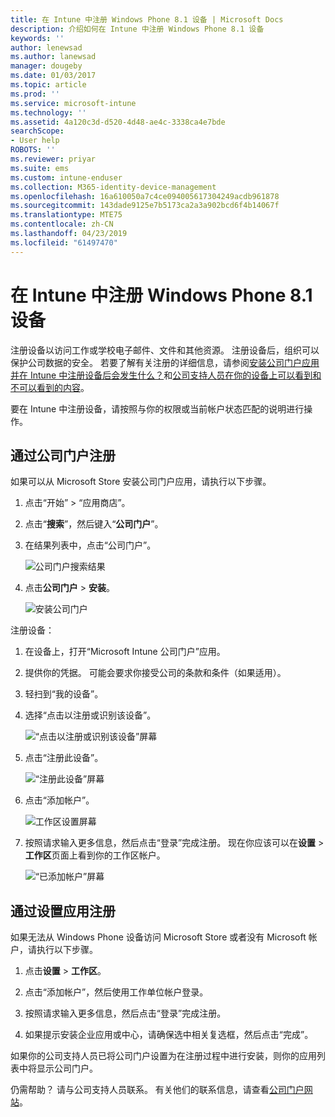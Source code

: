 ```yaml
---
title: 在 Intune 中注册 Windows Phone 8.1 设备 | Microsoft Docs
description: 介绍如何在 Intune 中注册 Windows Phone 8.1 设备
keywords: ''
author: lenewsad
ms.author: lanewsad
manager: dougeby
ms.date: 01/03/2017
ms.topic: article
ms.prod: ''
ms.service: microsoft-intune
ms.technology: ''
ms.assetid: 4a120c3d-d520-4d48-ae4c-3338ca4e7bde
searchScope:
- User help
ROBOTS: ''
ms.reviewer: priyar
ms.suite: ems
ms.custom: intune-enduser
ms.collection: M365-identity-device-management
ms.openlocfilehash: 16a610050a7c4ce094005617304249acdb961878
ms.sourcegitcommit: 143dade9125e7b5173ca2a3a902bcd6f4b14067f
ms.translationtype: MTE75
ms.contentlocale: zh-CN
ms.lasthandoff: 04/23/2019
ms.locfileid: "61497470"
---
```

# <a name="enroll-your-windows-phone-81-device-in-intune"></a>在 Intune 中注册 Windows Phone 8.1 设备  

注册设备以访问工作或学校电子邮件、文件和其他资源。 注册设备后，组织可以保护公司数据的安全。 若要了解有关注册的详细信息，请参阅[安装公司门户应用并在 Intune 中注册设备后会发生什么？](what-happens-if-you-install-the-company-portal-app-and-enroll-your-device-in-intune-windows.md)和[公司支持人员在你的设备上可以看到和不可以看到的内容](what-info-can-your-company-see-when-you-enroll-your-device-in-intune.md)。  

要在 Intune 中注册设备，请按照与你的权限或当前帐户状态匹配的说明进行操作。

## <a name="enroll-through-company-portal"></a>通过公司门户注册  
如果可以从 Microsoft Store 安装公司门户应用，请执行以下步骤。 

1.  点击“开始” > “应用商店”。  

2.  点击“**搜索**”，然后键入“**公司门户**”。  

3.  在结果列表中，点击“公司门户”。  


    ![公司门户搜索结果](./media/WP81-1-CP-search-store-v2.png)  

4.  点击**公司门户** &gt; **安装**。  


    ![安装公司门户](./media/WP81-2-CP-install-v2.png)  

注册设备：  

1.  在设备上，打开“Microsoft Intune 公司门户”应用。  


2.  提供你的凭据。 可能会要求你接受公司的条款和条件（如果适用）。  

3.  轻扫到“我的设备”。  

4.  选择“点击以注册或识别该设备”。  


    ![“点击以注册或识别该设备”屏幕](./media/WP81-enroll-1-swipe-my-devices.png)  

5.  点击“注册此设备”。  


    ![“注册此设备”屏幕](./media/WP81-enroll-2-enroll-this-device.png)  

6.  点击“添加帐户”。  


    ![工作区设置屏幕](./media/WP81-enroll-3-workplace-add-acct.png)  

7.  按照请求输入更多信息，然后点击“登录”完成注册。 现在你应该可以在**设置** &gt; **工作区**页面上看到你的工作区帐户。  


    ![“已添加帐户”屏幕](./media/WP81-enroll-4-account-added.png)  

## <a name="enroll-through-settings-app"></a>通过设置应用注册  
如果无法从 Windows Phone 设备访问 Microsoft Store 或者没有 Microsoft 帐户，请执行以下步骤。

1.  点击**设置** &gt; **工作区**。  

2.  点击“添加帐户”，然后使用工作单位帐户登录。  

3.  按照请求输入更多信息，然后点击“登录”完成注册。  

4.  如果提示安装企业应用或中心，请确保选中相关复选框，然后点击“完成”。  

如果你的公司支持人员已将公司门户设置为在注册过程中进行安装，则你的应用列表中将显示公司门户。  

仍需帮助？ 请与公司支持人员联系。 有关他们的联系信息，请查看[公司门户网站](https://go.microsoft.com/fwlink/?linkid=2010980)。
